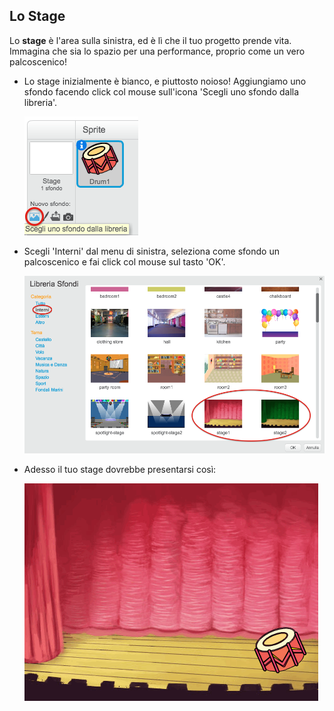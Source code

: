 ## Lo Stage

Lo __stage__ è l'area sulla sinistra, ed è lì che il tuo progetto prende vita. Immagina che sia lo spazio per una performance, proprio come un vero palcoscenico!

+ Lo stage inizialmente è bianco, e piuttosto noioso! Aggiungiamo uno sfondo facendo click col mouse sull'icona 'Scegli uno sfondo dalla libreria'.

	![screenshot](images/band-stage-choose.png)

+ Scegli 'Interni' dal menu di sinistra, seleziona come sfondo un palcoscenico e fai click col mouse sul tasto 'OK'.

	![screenshot](images/band-backdrop.png)

+ Adesso il tuo stage dovrebbe presentarsi così:

	![screenshot](images/band-stage.png)
